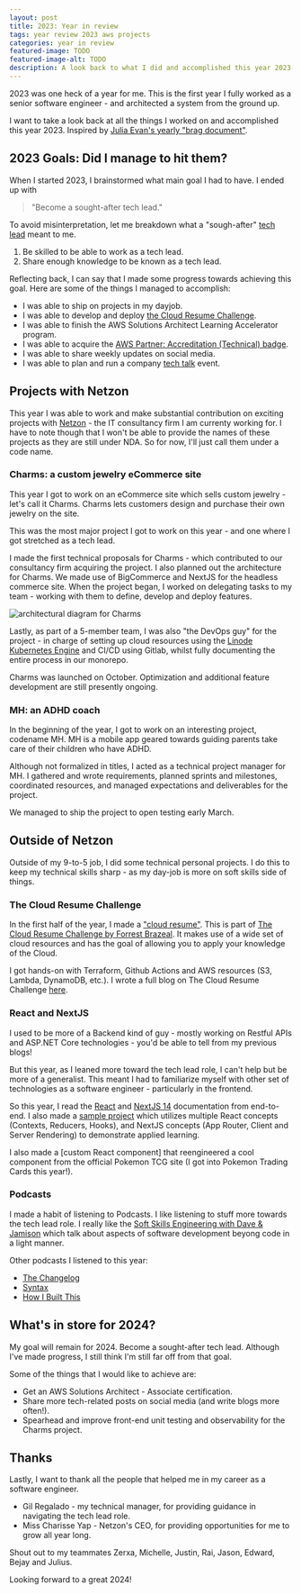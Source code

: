 ```yaml
---
layout: post
title: 2023: Year in review
tags: year review 2023 aws projects
categories: year in review
featured-image: TODO
featured-image-alt: TODO
description: A look back to what I did and accomplished this year 2023.
---
```


2023 was one heck of a year for me. This is the first year I fully worked as a senior software engineer - and architected a system from the ground up.

I want to take a look back at all the things I worked on and accomplished this year 2023. Inspired by [Julia Evan's yearly "brag document"](https://jvns.ca/#year-in-review).

## 2023 Goals: Did I manage to hit them?

When I started 2023, I brainstormed what main goal I had to have. I ended up with

> "Become a sought-after tech lead."

To avoid misinterpretation, let me breakdown what a "sough-after" [tech lead](https://www.engineeringladders.com/TechLead.html) meant to me.

1. Be skilled to be able to work as a tech lead.
2. Share enough knowledge to be known as a tech lead.

Reflecting back, I can say that I made some progress towards achieving this goal. Here are some of the things I managed to accomplish:

- I was able to ship on projects in my dayjob.
- I was able to develop and deploy [the Cloud Resume Challenge](https://jlawcordova.com/devops/2023/07/16/taking-on-the-cloud-resume-challenge/).
- I was able to finish the AWS Solutions Architect Learning Accelerator program.
- I was able to acquire the [AWS Partner: Accreditation (Technical) badge](https://www.credly.com/badges/c495f857-b0e8-484d-97d0-6a261a85c2cc/linked_in_profile).
- I was able to share weekly updates on social media.
- I was able to plan and run a company [tech talk](https://netzontechtalkq1y2023.splashthat.com) event.

## Projects with Netzon

This year I was able to work and make substantial contribution on exciting projects with [Netzon](https://netzontech.com) - the IT consultancy firm I am currenty working for. I have to note though that I won't be able to provide the names of these projects as they are still under NDA. So for now, I'll just call them under a code name.

### Charms: a custom jewelry eCommerce site

This year I got to work on an eCommerce site which sells custom jewelry - let's call it Charms. Charms lets customers design and purchase their own jewelry on the site.

This was the most major project I got to work on this year - and one where I got stretched as a tech lead.

I made the first technical proposals for Charms - which contributed to our consultancy firm acquiring the project. I also planned out the architecture for Charms. We made use of BigCommerce and NextJS for the headless commerce site. When the project began, I worked on delegating tasks to my team - working with them to define, develop and deploy features.

![architectural diagram for Charms]()

Lastly, as part of a 5-member team, I was also "the DevOps guy" for the project - in charge of setting up cloud resources using the [Linode Kubernetes Engine](https://www.linode.com/products/kubernetes/) and CI/CD using Gitlab, whilst fully documenting the entire process in our monorepo.

Charms was launched on October. Optimization and additional feature development are still presently ongoing.

### MH: an ADHD coach

In the beginning of the year, I got to work on an interesting project, codename MH. MH is a mobile app geared towards guiding parents take care of their children who have ADHD.

Although not formalized in titles, I acted as a technical project manager for MH. I gathered and wrote requirements, planned sprints and milestones, coordinated resources, and managed expectations and deliverables for the project.

We managed to ship the project to open testing early March.

## Outside of Netzon

Outside of my 9-to-5 job, I did some technical personal projects. I do this to keep my technical skills sharp - as my day-job is more on soft skills side of things.

### The Cloud Resume Challenge

In the first half of the year, I made a ["cloud resume"](https://resume.jlawcordova.com). This is part of [The Cloud Resume Challenge by Forrest Brazeal](https://cloudresumechallenge.dev). It makes use of a wide set of cloud resources and has the goal of allowing you to apply your knowledge of the Cloud.

I got hands-on with Terraform, Github Actions and AWS resources (S3, Lambda, DynamoDB, etc.). I wrote a full blog on The Cloud Resume Challenge [here](https://jlawcordova.com/devops/2023/07/16/taking-on-the-cloud-resume-challenge/).

### React and NextJS

I used to be more of a Backend kind of guy - mostly working on Restful APIs and ASP.NET Core technologies - you'd be able to tell from my previous blogs!

But this year, as I leaned more toward the tech lead role, I can't help but be more of a generalist. This meant I had to familiarize myself with other set of technologies as a software engineer - particularly in the frontend.

So this year, I read the [React](https://react.dev/learn) and [NextJS 14](https://nextjs.org/docs) documentation from end-to-end. I also made a [sample project](https://elevation-fitness-gym.vercel.app) which utilizes multiple React concepts (Contexts, Reducers, Hooks),
and NextJS concepts (App Router, Client and Server Rendering) to demonstrate applied learning.

I also made a [custom React component] that reengineered a cool component from the official Pokemon TCG site (I got into Pokemon Trading Cards this year!).

### Podcasts

I made a habit of listening to Podcasts. I like listening to stuff more towards the tech lead role. I really like the [Soft Skills Engineering with Dave & Jamison](https://softskills.audio) which talk about aspects of software development beyong code in a light manner.

Other podcasts I listened to this year:

- [The Changelog](https://changelog.com/podcast)
- [Syntax](https://syntax.fm)
- [How I Built This](https://wondery.com/shows/how-i-built-this/)

## What's in store for 2024?

My goal will remain for 2024. Become a sought-after tech lead. Although I've made progress, I still think I'm still far off from that goal.

Some of the things that I would like to achieve are:

- Get an AWS Solutions Architect - Associate certification.
- Share more tech-related posts on social media (and write blogs more often!).
- Spearhead and improve front-end unit testing and observability for the Charms project.

## Thanks

Lastly, I want to thank all the people that helped me in my career as a software engineer.

- Gil Regalado - my technical manager, for providing guidance in navigating the tech lead role.
- Miss Charisse Yap - Netzon's CEO, for providing opportunities for me to grow all year long.

Shout out to my teammates Zerxa, Michelle, Justin, Rai, Jason, Edward, Bejay and Julius.

Looking forward to a great 2024!

